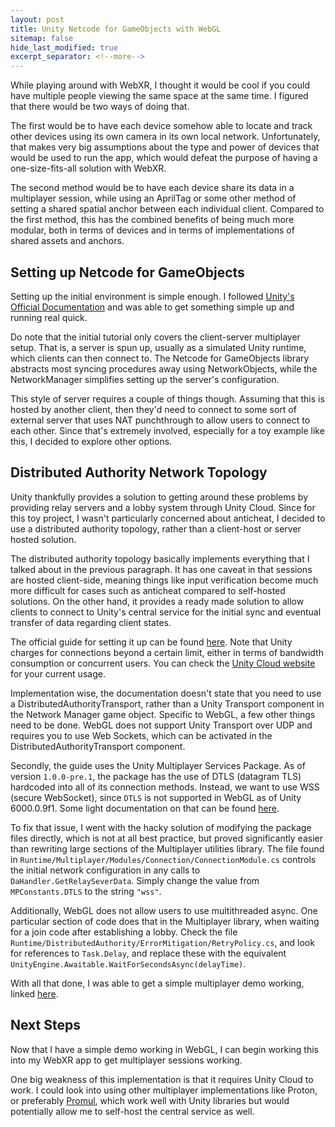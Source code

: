 ```yaml
---
layout: post
title: Unity Netcode for GameObjects with WebGL
sitemap: false
hide_last_modified: true
excerpt_separator: <!--more-->
---
```


While playing around with WebXR, I thought it would be cool if you could have
multiple people viewing the same space at the same time. I figured that there
would be two ways of doing that.

The first would be to have each device somehow able to locate and track other
devices using its own camera in its own local network. <!--more-->  Unfortunately, that
makes very big assumptions about the type and power of devices that would be
used to run the app, which would defeat the purpose of having a 
one-size-fits-all solution with WebXR.

The second method would be to have each device share its data in a multiplayer
session, while using an AprilTag or some other method of setting a shared
spatial anchor between each individual client. Compared to the first method,
this has the combined benefits of being much more modular, both in terms of
devices and in terms of implementations of shared assets and anchors.

## Setting up Netcode for GameObjects

Setting up the initial environment is simple enough. I followed 
[Unity's Official Documentation](https://docs-multiplayer.unity3d.com/netcode/current/tutorials/get-started-ngo/) 
and was able to get something simple up and running real quick. 

Do note that the initial tutorial only covers the client-server multiplayer
setup. That is, a server is spun up, usually as a simulated Unity runtime,
which clients can then connect to. The Netcode for GameObjects library
abstracts most syncing procedures away using NetworkObjects, while the
NetworkManager simplifies setting up the server's configuration.

This style of server requires a couple of things though. Assuming that this is
hosted by another client, then they'd need to connect to some sort of external
server that uses NAT punchthrough to allow users to connect to each other.
Since that's extremely involved, especially for a toy example like this, I
decided to explore other options.


## Distributed Authority Network Topology

Unity thankfully provides a solution to getting around these problems by
providing relay servers and a lobby system through Unity Cloud. Since for
this toy project, I wasn't particularly concerned about anticheat, I
decided to use a distributed authority topology, rather than a client-host
or server hosted solution.

The distributed authority topology basically implements everything that I
talked about in the previous paragraph. It has one caveat in that sessions
are hosted client-side, meaning things like input verification become much
more difficult for cases such as anticheat compared to self-hosted solutions.
On the other hand, it provides a ready made solution to allow clients to
connect to Unity's central service for the initial sync and eventual transfer
of data regarding client states.

The official guide for setting it up can be found [here](https://docs-multiplayer.unity3d.com/netcode/current/terms-concepts/distributed-authority/).
Note that Unity charges for connections beyond a certain limit, either in
terms of bandwidth consumption or concurrent users. You can check the [Unity Cloud website](https://cloud.unity.com/) for your current usage.

Implementation wise, the documentation doesn't state that you need to use
a DistributedAuthorityTransport, rather than a Unity Transport component in 
the Network Manager game object. Specific to WebGL, a few other things need to
be done. WebGL does not support Unity Transport over UDP and requires you to
use Web Sockets, which can be activated in the DistributedAuthorityTransport
component. 

Secondly, the guide uses the Unity Multiplayer Services Package.
As of version `1.0.0-pre.1`, the package has the use of DTLS (datagram TLS)
hardcoded into all of its connection methods. Instead, we want to use WSS
(secure WebSocket), since `DTLS` is not supported in WebGL as of Unity 
6000.0.9f1. Some light documentation on that can be found [here](https://docs.unity.com/ugs/manual/relay/manual/networking).

To fix that issue, I went with the hacky solution of modifying the package
files directly, which is not at all best practice, but proved significantly
easier than rewriting large sections of the Multiplayer utilities library.
The file found in `Runtime/Multiplayer/Modules/Connection/ConnectionModule.cs`
controls the initial network configuration in any calls to `DaHandler.GetRelaySeverData`.
Simply change the value from `MPConstants.DTLS` to the string `"wss"`.

Additionally, WebGL does not allow users to use multithreaded async. One
particular section of code does that in the Multiplayer library, when
waiting for a join code after establishing a lobby. Check the file
`Runtime/DistributedAuthority/ErrorMitigation/RetryPolicy.cs`, and look for
references to `Task.Delay`, and replace these with the equivalent
`UnityEngine.Awaitable.WaitForSecondsAsync(delayTime)`.

With all that done, I was able to get a simple multiplayer demo working,
linked [here](https://rsfor.ddns.net/files/UnityNetcodeSample/).

## Next Steps

Now that I have a simple demo working in WebGL, I can begin working this into
my WebXR app to get multiplayer sessions working.

One big weakness of this implementation is that it requires Unity Cloud to
work. I could look into using other multiplayer implementations like Proton,
or preferably [Promul](https://github.com/jacksonrakena/promul), which work
well with Unity libraries but would potentially allow me to self-host the
central service as well.
